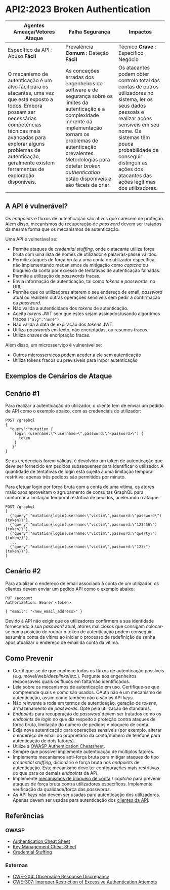 # API2:2023 Broken Authentication

| Agentes Ameaça/Vetores Ataque | Falha Segurança | Impactos |
| - | - | - |
| Específico da API : Abuso **Fácil** | Prevalência **Comum** : Deteção **Fácil** | Técnico **Grave** : Específico Negócio |
| O mecanismo de autenticação é um alvo fácil para os atacantes, uma vez que está exposto a todos. Embora possam ser necessárias competências técnicas mais avançadas para explorar alguns problemas de autenticação, geralmente existem ferramentas de exploração disponíveis. | As conceções erradas dos engenheiros de software e de segurança sobre os limites da autenticação e a complexidade inerente da implementação tornam os problemas de autenticação prevalentes. Metodologias para detetar *broken authentication* estão disponíveis e são fáceis de criar. | Os atacantes podem obter controlo total das contas de outros utilizadores no sistema, ler os seus dados pessoais e realizar ações sensíveis em seu nome. Os sistemas têm pouca probabilidade de conseguir distinguir as ações dos atacantes das ações legítimas dos utilizadores. |

## A API é vulnerável?

Os _endpoints_ e fluxos de autenticação são ativos que carecem de proteção.
Além disso, mecanismos de recuperação de _password_ devem ser tratados da mesma 
forma que os mecanismos de autenticação.

Uma API é vulnerável se:

* Permite ataques de _credential stuffing_, onde o atacante utiliza força bruta
  com uma lista de nomes de utilizador e palavras-passe válidos.
* Permite ataques de força bruta a uma conta de utilizador específica, não
  implementando mecanismos de mitigação como _captcha_ ou bloqueio da conta por
  excesso de tentativas de autenticação falhadas.
* Permite a utilização de _passwords_ fracas.
* Envia informação de autenticação, tal como _tokens_ e _passwords_, no URL.
* Permite que os utilizadores alterem o seu endereço de email, _password_ atual ou
  realizem outras operações sensíveis sem pedir a confirmação da _password_.
* Não valida a autenticidade dos _tokens_ de autenticação.
* Aceita _tokens_ JWT sem que estes sejam assinados/usando algoritmos fracos
  `("alg":"none")`
* Não valida a data de expiração dos _tokens_ JWT.
* Utiliza _passwords_ em texto, não encriptadas, ou resumos fracos.
* Utiliza chaves de encriptação fracas.

Além disso, um microsserviço é vulnerável se:

* Outros microsserviços podem aceder a ele sem autenticação
* Utiliza tokens fracos ou previsíveis para impor autenticação

## Exemplos de Cenários de Ataque

## Cenário #1

Para realizar a autenticação do utilizador, o cliente tem de enviar um pedido 
de API como o exemplo abaixo, com as credenciais do utilizador:

```
POST /graphql
{
  "query":"mutation {
    login (username:\"<username>\",password:\"<password>\") {
      token
    }
   }"
}
```

Se as credenciais forem válidas, é devolvido um token de autenticação que 
deve ser fornecido em pedidos subsequentes para identificar o utilizador. 
A quantidade de tentativas de login está sujeita a uma limitação temporal 
restritiva: apenas três pedidos são permitidos por minuto.

Para efetuar login por força bruta com a conta de uma vítima, os atores 
maliciosos aproveitam o agrupamento de consultas GraphQL para contornar a 
limitação temporal restritiva de pedidos, acelerando o ataque:

```
POST /graphql
[
  {"query":"mutation{login(username:\"victim\",password:\"password\"){token}}"},
  {"query":"mutation{login(username:\"victim\",password:\"123456\"){token}}"},
  {"query":"mutation{login(username:\"victim\",password:\"qwerty\"){token}}"},
  ...
  {"query":"mutation{login(username:\"victim\",password:\"123\"){token}}"},
]
```

## Cenário #2

Para atualizar o endereço de email associado à conta de um utilizador, os 
clientes devem enviar um pedido API como o exemplo abaixo:

```
PUT /account
Authorization: Bearer <token>

{ "email": "<new_email_address>" }
```

Devido à API não exigir que os utilizadores confirmem a sua identidade 
fornecendo a sua _password_ atual, atores maliciosos que consigam colocar-se numa 
posição de roubar o token de autenticação podem conseguir assumir a conta da 
vítima ao iniciar o processo de redefinição de senha após atualizar o endereço 
de email da conta da vítima.

## Como Prevenir

* Certifique-se de que conhece todos os fluxos de autenticação possíveis (e.g.
  móvel/web/_deeplinks_/etc.). Pergunte aos engenheiros responsáveis quais os
  fluxos em falta/não identificados.
* Leia sobre os mecanismos de autenticação em uso. Certifique-se que compreende
  quais e como são usados. OAuth não é um mecanismo de autenticação, assim como
  também não o são as API _keys_.
* Não reinvente a roda em termos de autenticação, geração de _tokens_,
  armazenamento de _passwords_. Opte pela utilização de standards.
* _Endpoints_ para recuperação de _password_ devem ser tratados como os
  _endpoints_ de _login_ no que diz respeito à proteção contra ataques de força
  bruta, limitação do número de pedidos e bloqueio de conta.
* Exija nova autenticação para operações sensíveis (por exemplo, alterar o
  endereço de email do proprietário da conta/número de telefone para
  autenticação de dois fatores).
* Utilize a [OWASP Authentication Cheatsheet][1].
* Sempre que possível implemente autenticação de múltiplos fatores.
* Implemente mecanismos anti-força bruta para mitigar ataques do tipo
  _credential stuffing_, dicionário e força bruta nos _endpoints_ de
  autenticação. Este mecanismo deve ter configurações mais restritivas do que
  para os demais _endpoints_ da API.
* Implemente [mecanismos de bloqueio de conta][2] / _captcha_ para prevenir
  ataques de força bruta contra utilizadores específicos. Implemente verificação
  da qualidade/força das _passwords_.
* As API _keys_ não devem ser usadas para autenticação dos utilizadores. Apenas
  devem ser usadas para autenticação dos [clientes da API][3].

## Referências

### OWASP

* [Authentication Cheat Sheet][1]
* [Key Management Cheat Sheet][4]
* [Credential Stuffing][5]

### Externas

* [CWE-204: Observable Response Discrepancy][6]
* [CWE-307: Improper Restriction of Excessive Authentication Attempts][7]

[1]: https://cheatsheetseries.owasp.org/cheatsheets/Authentication_Cheat_Sheet.html
[2]: https://owasp.org/www-project-web-security-testing-guide/latest/4-Web_Application_Security_Testing/04-Authentication_Testing/03-Testing_for_Weak_Lock_Out_Mechanism(OTG-AUTHN-003)
[3]: https://cloud.google.com/endpoints/docs/openapi/when-why-api-key
[4]: https://cheatsheetseries.owasp.org/cheatsheets/Key_Management_Cheat_Sheet.html
[5]: https://owasp.org/www-community/attacks/Credential_stuffing
[6]: https://cwe.mitre.org/data/definitions/204.html
[7]: https://cwe.mitre.org/data/definitions/307.html
